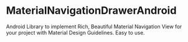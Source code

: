 # MaterialNavigationDrawerAndroid
 Android Library to implement Rich, Beautiful Material Navigation View for your project with Material Design Guidelines. Easy to use.
